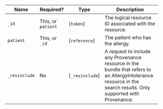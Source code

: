  Name|Required?|Type|Description
----------------|--------------------|-----------------|------------------------------------------------------------------------
 `_id`|This, or `patient`|[`token`]|The logical resource ID associated with the resource.
 `patient`|This, or `_id`|[`reference`]|The patient who has the allergy.
 `_revinclude`|No|[`_revinclude`]|A request to include any Provenance resource in the bundle that refers to an AllergyIntolerance resource in the search results. Only supported with Provenance.
